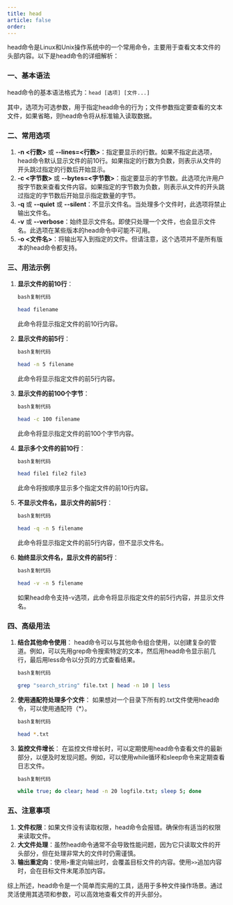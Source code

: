 ```yaml
---
title: head
article: false
order: 
---
```


head命令是Linux和Unix操作系统中的一个常用命令，主要用于查看文本文件的头部内容。以下是head命令的详细解析：

### 一、基本语法

head命令的基本语法格式为：`head [选项] [文件...]`

其中，选项为可选参数，用于指定head命令的行为；文件参数指定要查看的文本文件，如果省略，则head命令将从标准输入读取数据。

### 二、常用选项

1. **-n <行数>** 或 **--lines=<行数>**：指定要显示的行数。如果不指定此选项，head命令默认显示文件的前10行。如果指定的行数为负数，则表示从文件的开头跳过指定的行数后开始显示。
2. **-c <字节数>** 或 **--bytes=<字节数>**：指定要显示的字节数。此选项允许用户按字节数来查看文件内容。如果指定的字节数为负数，则表示从文件的开头跳过指定的字节数后开始显示指定数量的字节。
3. **-q** 或 **--quiet** 或 **--silent**：不显示文件名。当处理多个文件时，此选项将禁止输出文件名。
4. **-v** 或 **--verbose**：始终显示文件名。即使只处理一个文件，也会显示文件名。此选项在某些版本的head命令中可能不可用。
5. **-o <文件名>**：将输出写入到指定的文件。但请注意，这个选项并不是所有版本的head命令都支持。

### 三、用法示例

1. **显示文件的前10行**：

   ```bash
   bash复制代码
   
   head filename
   ```

   此命令将显示指定文件的前10行内容。

2. **显示文件的前5行**：

   ```bash
   bash复制代码
   
   head -n 5 filename
   ```

   此命令将显示指定文件的前5行内容。

3. **显示文件的前100个字节**：

   ```bash
   bash复制代码
   
   head -c 100 filename
   ```

   此命令将显示指定文件的前100个字节内容。

4. **显示多个文件的前10行**：

   ```bash
   bash复制代码
   
   head file1 file2 file3
   ```

   此命令将按顺序显示多个指定文件的前10行内容。

5. **不显示文件名，显示文件的前5行**：

   ```bash
   bash复制代码
   
   head -q -n 5 filename
   ```

   此命令将显示指定文件的前5行内容，但不显示文件名。

6. **始终显示文件名，显示文件的前5行**：

   ```bash
   bash复制代码
   
   head -v -n 5 filename
   ```

   如果head命令支持-v选项，此命令将显示指定文件的前5行内容，并显示文件名。

### 四、高级用法

1. **结合其他命令使用**：
   head命令可以与其他命令组合使用，以创建复杂的管道。例如，可以先用grep命令搜索特定的文本，然后用head命令显示前几行，最后用less命令以分页的方式查看结果。

   ```bash
   bash复制代码
   
   grep "search_string" file.txt | head -n 10 | less
   ```

2. **使用通配符处理多个文件**：
   如果想对一个目录下所有的.txt文件使用head命令，可以使用通配符（*）。

   ```bash
   bash复制代码
   
   head *.txt
   ```

3. **监控文件增长**：
   在监控文件增长时，可以定期使用head命令查看文件的最新部分，以便及时发现问题。例如，可以使用while循环和sleep命令来定期查看日志文件。

   ```bash
   bash复制代码
   
   while true; do clear; head -n 20 logfile.txt; sleep 5; done
   ```

### 五、注意事项

1. **文件权限**：如果文件没有读取权限，head命令会报错。确保你有适当的权限来读取文件。
2. **大文件处理**：虽然head命令通常不会导致性能问题，因为它只读取文件的开头部分，但在处理非常大的文件时仍需谨慎。
3. **输出重定向**：使用`>`重定向输出时，会覆盖目标文件的内容。使用`>>`追加内容时，会在目标文件末尾添加内容。

综上所述，head命令是一个简单而实用的工具，适用于多种文件操作场景。通过灵活使用其选项和参数，可以高效地查看文件的开头部分。